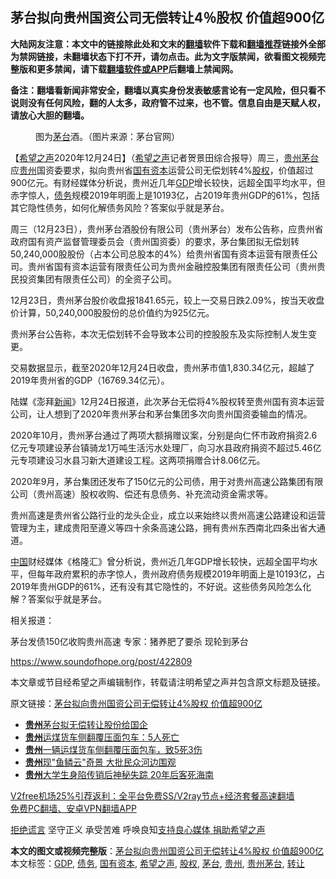  <h2>茅台拟向贵州国资公司无偿转让4％股权 价值超900亿</h2> <p class="notice"><b>大陆网友注意：本文中的链接除此处和文末的<a href="https://github.com/bannedbook/fanqiang" >翻墙</a>软件下载和<a href="https://github.com/killgcd/justmysocks/blob/master/README.md">翻墙推荐</a>链接外全部为禁网链接，未翻墙状态下打不开，请勿点击。此为文字版禁闻，欲看图文视频完整版和更多禁闻，请下载<a href="https://github.com/bannedbook/fanqiang">翻墙软件或APP</a>后翻墙上禁闻网。</p><p>备注：翻墙看新闻非常安全，翻墙以真实身份发表敏感言论有一定风险，但只看不说则没有任何风险，翻的人太多，政府管不过来，也不管。信息自由是天赋人权，请放心大胆的翻墙。</b></p>  <div class="entry"> <figure><figcaption>图为<a href="https://www.bannedbook.org/bnews/tag/%E8%8C%85%E5%8F%B0/" class="st_tag internal_tag" rel="tag" title="标签 茅台 下的日志">茅台</a>酒。（图片来源：茅台官网）</figcaption></figure> <p>【<span class='wp_keywordlink_affiliate'><a href="https://www.soundofhope.org" title="希望之声" target="_blank">希望之声</a></span>2020年12月24日】（<a href="https://www.bannedbook.org/bnews/tag/%e5%b8%8c%e6%9c%9b%e4%b9%8b%e5%a3%b0/" class="st_tag internal_tag" rel="tag" title="标签 希望之声 下的日志">希望之声</a>记者贺景田综合报导）周三，<a href="https://www.bannedbook.org/bnews/tag/%E8%B4%B5%E5%B7%9E%E8%8C%85%E5%8F%B0/" class="st_tag internal_tag" rel="tag" title="标签 贵州茅台 下的日志">贵州茅台</a>应<a href="https://www.bannedbook.org/bnews/tag/%e8%b4%b5%e5%b7%9e/" class="st_tag internal_tag" rel="tag" title="标签 贵州 下的日志">贵州</a>国资委要求，拟向贵州省<a href="https://www.bannedbook.org/bnews/tag/%E5%9B%BD%E6%9C%89%E8%B5%84%E6%9C%AC/" class="st_tag internal_tag" rel="tag" title="标签 国有资本 下的日志">国有资本</a>运营公司无偿划转4%<a href="https://www.bannedbook.org/bnews/tag/%E8%82%A1%E6%9D%83/" class="st_tag internal_tag" rel="tag" title="标签 股权 下的日志">股权</a>，价值超过900亿元。有财经媒体分析说，贵州近几年<a href="https://www.bannedbook.org/bnews/tag/gdp/" class="st_tag internal_tag" rel="tag" title="标签 GDP 下的日志">GDP</a>增长较快，远超全国平均水平，但赤字惊人，<a href="https://www.bannedbook.org/bnews/tag/%e5%80%ba%e5%8a%a1/" class="st_tag internal_tag" rel="tag" title="标签 债务 下的日志">债务</a>规模2019年明面上是10193亿，占2019年贵州GDP的61%，包括其它隐性债务，如何化解债务风险？答案似乎就是茅台。</p> <p>周三（12月23日），贵州茅台酒股份有限公司（贵州茅台）发布公告称，应贵州省政府国有资产监督管理委员会（贵州国资委）的要求，茅台集团拟无偿划转50,240,000股股份（占本公司总股本的4%）给贵州省国有资本运营有限责任公司。贵州省国有资本运营有限责任公司为贵州金融控股集团有限责任公司（贵州贵民投资集团有限责任公司）的全资子公司。</p> <p>12月23日，贵州茅台股价收盘报1841.65元，较上一交易日跌2.09%，按当天收盘价计算，50,240,000股股份的总价值约为925亿元。</p> <p>贵州茅台公告称，本次无偿划转不会导致本公司的控股股东及实际控制人发生变更。</p> <p>交易数据显示，截至2020年12月24日收盘，贵州茅市值1,830.34亿元，超越了2019年贵州省的GDP（16769.34亿元）。</p>  <p>陆媒《澎拜<span class='wp_keywordlink_affiliate'><a href="https://www.bannedbook.org/" title="新闻">新闻</a></span>》12月24日报道，此次茅台无偿将4%股权转至贵州国有资本运营公司，让人想到了2020年贵州茅台和茅台集团多次向贵州国资委输血的情况。</p> <p>2020年10月，贵州茅台通过了两项大额捐赠议案，分别是向仁怀市政府捐资2.6亿元专项建设茅台镇骑龙1万吨生活污水处理厂，向习水县政府捐资不超过5.46亿元专项建设习水县习新大道建设工程。这两项捐赠合计8.06亿元。</p> <p>2020年9月，茅台集团还发布了150亿元的公司债，用于对贵州高速公路集团有限公司（贵州高速）股权收购、偿还有息债务、补充流动资金需求等。</p> <p>贵州高速是贵州省公路行业的龙头企业，成立以来始终以贵州高速公路建设和运营管理为主，建成贵阳至遵义等四十余条高速公路，拥有贵州东西南北四条出省大通道。</p> <p><span class='wp_keywordlink_affiliate'><a href="https://www.bannedbook.org/" title="中国" target="_blank">中国</a></span>财经媒体《格隆汇》曾分析说，贵州近几年GDP增长较快，远超全国平均水平，但每年政府累积的赤字惊人，贵州政府债务规模2019年明面上是10193亿，占2019年贵州GDP的61%，还有没有其它隐性的，不好说。这些债务风险怎么化解？答案似乎就是茅台。</p>  <p>相关报道：</p> <p>茅台发债150亿收购贵州高速 专家：猪养肥了要杀 现轮到茅台</p> <p><a href="https://www.soundofhope.org/post/422809">https://www.soundofhope.org/post/422809</a></p> <p>本文章或节目经希望之声编辑制作，转载请注明希望之声并包含原文标题及链接。</p> <p>原文链接：<a class="src_link"  href="https://www.soundofhope.org/post/456967" target="_blank">茅台拟向贵州国资公司无偿转让4%股权 价值超900亿</a></p>  <ul class='op-related-articles' title='相关阅读'> <li><a href='https://www.bannedbook.org/bnews/ssgc/20201224/1454178.html' target='_blank'><b>贵州</b>茅台拟无偿转让股份给国企</a></li> <li><a href='https://www.bannedbook.org/bnews/baitai/20201224/1454041.html' target='_blank'><b>贵州</b>运煤货车侧翻覆压面包车：5人死亡</a></li> <li><a href='https://www.bannedbook.org/bnews/baitai/20201224/1453969.html' target='_blank'><b>贵州</b>一辆运煤货车侧翻覆压面包车，致5死3伤</a></li> <li><a href='https://www.bannedbook.org/bnews/funmedia/20201223/1453530.html' target='_blank'><b>贵州</b>现"鱼鳞云"奇景 大批民众河边围观</a></li> <li><a href='https://www.bannedbook.org/bnews/comments/20201213/1447077.html' target='_blank'><b>贵州</b>大学生身陷传销后神秘失踪 20年后客死海南</a></li> </ul> <p class="texttj"> <a href="https://www.bannedbook.org/forum23/topic22702.html" target="_blank">V2free机场25%引荐返利：全平台免费SS/V2ray节点+经济套餐高速翻墙</a><br/> <a href="https://github.com/bannedbook/fanqiang/wiki/%E7%A6%81%E9%97%BB%E7%BD%91%E5%AE%89%E5%8D%93%E7%BF%BB%E5%A2%99%E6%96%B0%E9%97%BBAPP" target="_blank">免费PC翻墙、安卓VPN翻墙APP</a></p><p><span class='wp_keywordlink'><a href="https://www.bannedbook.org/forum2/topic1584.html" title="《拒绝谎言》" target="_blank">拒绝谎言</a></span> 坚守正义 承受苦难 呼唤良知<a href="/page/donate">支持良心媒体 捐助希望之声</a></p><a name='sharetosocial'></a>       <div><b>本文的图文或视频完整版</b>：<a href='https://www.bannedbook.org/bnews/comments/20201225/1454479.html'>茅台拟向贵州国资公司无偿转让4%股权 价值超900亿</a></div>  </div><!--END ENTRY--> <div class="postfooter"> <div>本文标签：<a href="https://www.bannedbook.org/bnews/tag/gdp/" rel="tag">GDP</a>, <a href="https://www.bannedbook.org/bnews/tag/%e5%80%ba%e5%8a%a1/" rel="tag">债务</a>, <a href="https://www.bannedbook.org/bnews/tag/%E5%9B%BD%E6%9C%89%E8%B5%84%E6%9C%AC/" rel="tag">国有资本</a>, <a href="https://www.bannedbook.org/bnews/tag/%e5%b8%8c%e6%9c%9b%e4%b9%8b%e5%a3%b0/" rel="tag">希望之声</a>, <a href="https://www.bannedbook.org/bnews/tag/%E8%82%A1%E6%9D%83/" rel="tag">股权</a>, <a href="https://www.bannedbook.org/bnews/tag/%E8%8C%85%E5%8F%B0/" rel="tag">茅台</a>, <a href="https://www.bannedbook.org/bnews/tag/%e8%b4%b5%e5%b7%9e/" rel="tag">贵州</a>, <a href="https://www.bannedbook.org/bnews/tag/%E8%B4%B5%E5%B7%9E%E8%8C%85%E5%8F%B0/" rel="tag">贵州茅台</a>, <a href="https://www.bannedbook.org/bnews/tag/%E8%BD%AC%E8%AE%A9/" rel="tag">转让</a></div>  </div><!--END POSTFOOTER--> 